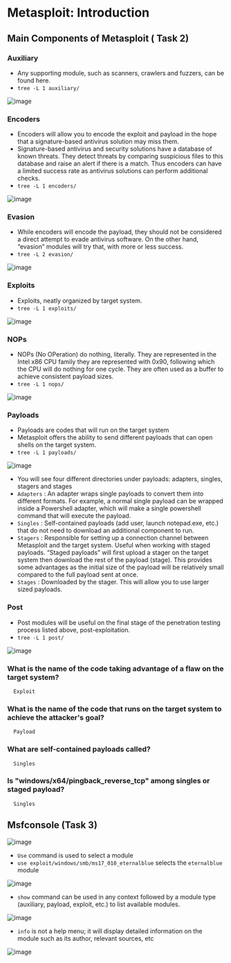 # Metasploit: Introduction

## Main Components of Metasploit ( Task 2)

### Auxiliary

* Any supporting module, such as scanners, crawlers and fuzzers, can be found here.
* `tree -L 1 auxiliary/`

![image](https://github.com/tousif13/TryHackMe_Writeups/assets/33444140/2b5e89f7-cfed-422c-811c-b6279aca3f5c)

### Encoders

* Encoders will allow you to encode the exploit and payload in the hope that a signature-based antivirus solution may miss them.
* Signature-based antivirus and security solutions have a database of known threats. They detect threats by comparing suspicious files to this database and raise an alert if there is a match. Thus encoders can have a limited success rate as antivirus solutions can perform additional checks.
* `tree -L 1 encoders/`

![image](https://github.com/tousif13/TryHackMe_Writeups/assets/33444140/c93f8d06-f5fd-4882-837c-968e84c968c2)

### Evasion

* While encoders will encode the payload, they should not be considered a direct attempt to evade antivirus software. On the other hand, “evasion” modules will try that, with more or less success.
* `tree -L 2 evasion/`

![image](https://github.com/tousif13/TryHackMe_Writeups/assets/33444140/0c637ef5-ddca-4b9c-9a0b-ab9c2d9b882c)

### Exploits

* Exploits, neatly organized by target system.
* `tree -L 1 exploits/`

![image](https://github.com/tousif13/TryHackMe_Writeups/assets/33444140/c65ca9ca-8cd1-44f7-a2ad-df6b8502e01d)

### NOPs

* NOPs (No OPeration) do nothing, literally. They are represented in the Intel x86 CPU family they are represented with 0x90, following which the CPU will do nothing for one cycle. They are often used as a buffer to achieve consistent payload sizes.
* `tree -L 1 nops/`

![image](https://github.com/tousif13/TryHackMe_Writeups/assets/33444140/a1f16738-08ad-4846-b998-d8024b5ddaaf)

### Payloads

* Payloads are codes that will run on the target system
* Metasploit offers the ability to send different payloads that can open shells on the target system.
* `tree -L 1 payloads/`

![image](https://github.com/tousif13/TryHackMe_Writeups/assets/33444140/fc66e151-99c4-46a1-a1f4-3233747eec6e)

* You will see four different directories under payloads: adapters, singles, stagers and stages
* `Adapters` : An adapter wraps single payloads to convert them into different formats. For example, a normal single payload can be wrapped inside a Powershell adapter, which will make a single powershell command that will execute the payload.
* `Singles` : Self-contained payloads (add user, launch notepad.exe, etc.) that do not need to download an additional component to run.
* `Stagers` : Responsible for setting up a connection channel between Metasploit and the target system. Useful when working with staged payloads. “Staged payloads” will first upload a stager on the target system then download the rest of the payload (stage). This provides some advantages as the initial size of the payload will be relatively small compared to the full payload sent at once.
* `Stages` : Downloaded by the stager. This will allow you to use larger sized payloads.

### Post

* Post modules will be useful on the final stage of the penetration testing process listed above, post-exploitation.
* `tree -L 1 post/`

![image](https://github.com/tousif13/TryHackMe_Writeups/assets/33444140/ff255d5b-a19e-469d-97ee-7e739d96c3ec)

### What is the name of the code taking advantage of a flaw on the target system?

      Exploit
      
### What is the name of the code that runs on the target system to achieve the attacker's goal?

      Payload
      
### What are self-contained payloads called?

      Singles
      
### Is "windows/x64/pingback_reverse_tcp" among singles or staged payload?

      Singles
      
## Msfconsole (Task 3)

![image](https://github.com/tousif13/TryHackMe_Writeups/assets/33444140/5b596db3-348d-4ccf-8635-6231a527d55c)

* `Use` command is used to select a module
* `use exploit/windows/smb/ms17_010_eternalblue` selects the `eternalblue` module

![image](https://github.com/tousif13/TryHackMe_Writeups/assets/33444140/9b48fed9-ddc8-47ff-bd4f-6785b347a338)

* `show` command can be used in any context followed by a module type (auxiliary, payload, exploit, etc.) to list available modules.

![image](https://github.com/tousif13/TryHackMe_Writeups/assets/33444140/c859b019-30e2-422e-bc41-f3529b5175e8)

* `info` is not a help menu; it will display detailed information on the module such as its author, relevant sources, etc

![image](https://github.com/tousif13/TryHackMe_Writeups/assets/33444140/8a851949-dea2-44e6-947a-190690b9854a)

